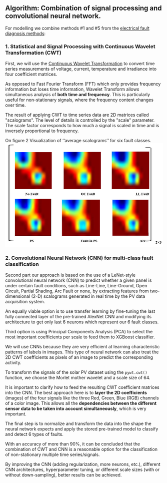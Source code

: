 ## Algorithm: Combination of signal processing and convolutional neural network.

For modelling we combine methods #1 and #5 from the [electrical fault diagnosis methods](<fault_detection_and_classification.md>):

### 1. **Statistical and Signal Processing** with Continuous Wavelet Transformation (CWT) 

First, we will use the [Continuous Wavelet Transformation](<wavelet_transform_intro.md>) to convert time series measurements of voltage, current, temperature and irradiance into four coefficient matrices.

As opposed to Fast Fourier Transform (FFT) which only provides frequency information but loses time information, Wavelet Transform allows simultaneous analysis of **both time and frequency**. This is particularly useful for non-stationary signals, where the frequency content changes over time.

The result of applying CWT to time series data are 2D matrices called "scalograms". The level of details is controlled by the "scale" parameter. The scale factor corresponds to how much a signal is scaled in time and is inversely proportional to frequency.

On figure 2 Visualization of ‘‘average scalograms’’ for six fault classes.
![](i/scalo_vis.jpg)

### 2. **Convolutional Neural Network** (CNN) for multi-class fault classification

Second part our approach is based on the use of a LeNet-style convolutional neural network (CNN) to predict whether a given panel is under certain fault conditions, such as Line-Line, Line-Ground, Open Circuit, Partial Shading, Arc Fault or none, by extracting features from two-dimensional (2-D) scalograms generated in real time by the PV data acquisition system.

An equally viable option is to use transfer learning by fine-tuning the last fully connected layer of the pre-trained AlexNet CNN and modifying its architecture to get only last 6 neurons which represent our 6 fault classes.

Third option is using Principal Components Analysis (PCA) to select the most important coefficients per scale to feed them to XGBoost classifier. 

We will use CNNs because they are very efficient at learning characteristic patterns of labels in images. This type of neural network can also treat the 2D CWT coefficients as pixels of an image to predict the corresponding activity.

To transform the signals of the solar PV dataset using the `pywt.cwt()` function, we choose the Morlet mother wavelet and a scale size of 64.

It is important to clarify how to feed the resulting CWT coefficient matrices into the CNN. The best approach here is to **layer the 2D coefficients** (images) of the four signals like the three Red, Green, Blue (RGB) channels of a color image. This allows all the **dependencies between the different sensor data to be taken into account simultaneously**, which is very important.

The final step is to normalize and transform the data into the shape the neural network expects and apply the stored pre-trained model to classify and detect 6 types of faults.

With an accuracy of more than 90%, it can be concluded that the combination of CWT and CNN is a reasonable option for the classification of non-stationary multiple time series/signals.

By improving the CNN (adding regularization, more neurons, etc.), different CNN architectures, hyperparameter tuning, or different scale sizes (with or without down-sampling), better results can be achieved.